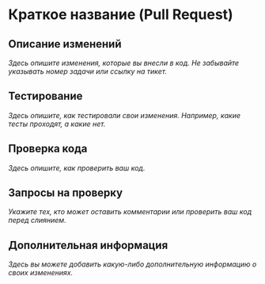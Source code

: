 # Краткое название (Pull Request)

## Описание изменений

_Здесь опишите изменения, которые вы внесли в код. Не забывайте указывать номер задачи или ссылку на тикет._

## Тестирование

_Здесь опишите, как тестировали свои изменения. Например, какие тесты проходят, а какие нет._

## Проверка кода

_Здесь опишите, как проверить ваш код._

## Запросы на проверку

_Укажите тех, кто может оставить комментарии или проверить ваш код перед слиянием._

## Дополнительная информация

_Здесь вы можете добавить какую-либо дополнительную информацию о своих изменениях._
